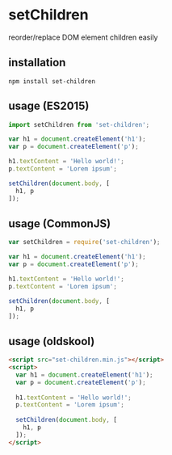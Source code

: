 # setChildren
reorder/replace DOM element children easily

## installation
```
npm install set-children
```

## usage (ES2015)
```js
import setChildren from 'set-children';

var h1 = document.createElement('h1');
var p = document.createElement('p');

h1.textContent = 'Hello world!';
p.textContent = 'Lorem ipsum';

setChildren(document.body, [
  h1, p
]);
```

## usage (CommonJS)
```js
var setChildren = require('set-children');

var h1 = document.createElement('h1');
var p = document.createElement('p');

h1.textContent = 'Hello world!';
p.textContent = 'Lorem ipsum';

setChildren(document.body, [
  h1, p
]);
```

## usage (oldskool)
```html
<script src="set-children.min.js"></script>
<script>
  var h1 = document.createElement('h1');
  var p = document.createElement('p');
  
  h1.textContent = 'Hello world!';
  p.textContent = 'Lorem ipsum';
  
  setChildren(document.body, [
    h1, p
  ]);
</script>
```
